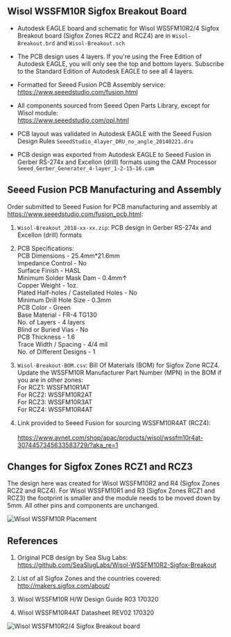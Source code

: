 ## Wisol WSSFM10R Sigfox Breakout Board

- Autodesk EAGLE board and schematic for Wisol WSSFM10R2/4 Sigfox Breakout board (Sigfox Zones RCZ2 and RCZ4) are in `Wisol-Breakout.brd` and `Wisol-Breakout.sch`

- The PCB design uses 4 layers. If you're using the Free Edition of Autodesk EAGLE, you will only see the top and bottom layers.
  Subscribe to the Standard Edition of Autodesk EAGLE to see all 4 layers.

- Formatted for Seeed Fusion PCB Assembly service: <br>
  https://www.seeedstudio.com/fusion.html

- All components sourced from Seeed Open Parts Library, except for Wisol module: <br>
  https://www.seeedstudio.com/opl.html

- PCB layout was validated in Autodesk EAGLE with the Seeed Fusion Design Rules `SeeedStudio_4layer_DRU_no_angle_20140221.dru`

- PCB design was exported from Autodesk EAGLE to Seeed Fusion in Gerber RS-274x and Excellon (drill) formats using the CAM Processor `Seeed_Gerber_Generater_4-layer_1-2-15-16.cam`

## Seeed Fusion PCB Manufacturing and Assembly

Order submitted to Seeed Fusion for PCB manufacturing and assembly at https://www.seeedstudio.com/fusion_pcb.html:

1. `Wisol-Breakout_2018-xx-xx.zip`: PCB design in Gerber RS-274x and Excellon (drill) formats

1. PCB Specifications: <br>
  PCB Dimensions - 25.4mm*21.6mm <br>
  Impedance Control - No <br>
  Surface Finish - HASL <br>
  Minimum Solder Mask Dam - 0.4mm↑ <br>
  Copper Weight - 1oz. <br>
  Plated Half-holes / Castellated Holes - No <br>
  Minimum Drill Hole Size - 0.3mm <br>
  PCB Color - Green <br>
  Base Material - FR-4 TG130 <br>
  No. of Layers - 4 layers <br>
  Blind or Buried Vias - No <br>
  PCB Thickness - 1.6 <br>
  Trace Width / Spacing - 4/4 mil <br>
  No. of Different Designs - 1 <br>

1. `Wisol-Breakout-BOM.csv`: Bill Of Materials (BOM) for Sigfox Zone RCZ4. Update the WSSFM10R Manufacturer Part Number (MPN) in the BOM if you are in other zones: <br>
  For RCZ1: WSSFM10R1AT<br>
  For RCZ2: WSSFM10R2AT<br>
  For RCZ3: WSSFM10R3AT<br>
  For RCZ4: WSSFM10R4AT<br>

1. Link provided to Seeed Fusion for sourcing WSSFM10R4AT (RCZ4): <br>																									
  https://www.avnet.com/shop/apac/products/wisol/wssfm10r4at-3074457345633583729/?aka_re=1																							

## Changes for Sigfox Zones RCZ1 and RCZ3

The design here was created for Wisol WSSFM10R2 and R4 (Sigfox Zones RCZ2 and RCZ4). For Wisol WSSFM10R1 and R3 (Sigfox Zones RCZ1 and RCZ3) the footprint is smaller and the module needs to be moved down by 5mm.  All other pins and components are unchanged.

![Wisol WSSFM10R Placement](https://raw.githubusercontent.com/lupyuen/Wisol-WSSFM10R-Sigfox-Breakout/master/Hardware/Wisol-Footprint.png)

## References

1. Original PCB design by Sea Slug Labs: <br>
  https://github.com/SeaSlugLabs/Wisol-WSSFM10R2-Sigfox-Breakout
  
1. List of all Sigfox Zones and the countries covered: <br>
  http://makers.sigfox.com/about/

1. Wisol WSSFM10R H/W Design Guide R03 170320

1. Wisol WSSFM10R4AT Datasheet REV02 170320

![Wisol WSSFM10R2/4 Sigfox Breakout board](https://raw.githubusercontent.com/lupyuen/Wisol-WSSFM10R-Sigfox-Breakout/master/Hardware/PCB.png)
